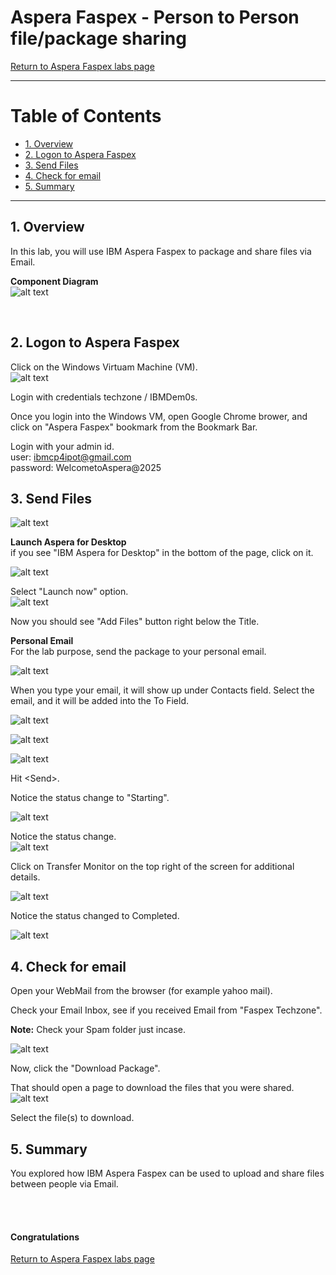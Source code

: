 # Aspera Faspex - Person to Person file/package sharing

[Return to Aspera Faspex labs page](../index.md)

---

# Table of Contents 
- [1. Overview](#overview)
- [2. Logon to Aspera Faspex](#login)
- [3. Send Files](#send)
- [4. Check for email](#email)
- [5. Summary](#summary)

---

## 1. Overview <a name="overiew"></a>

In this lab, you will use IBM Aspera Faspex to package and share files via Email.

**Component Diagram** <br>
![alt text](./images/architecture.png)

<br>


## 2. Logon to Aspera Faspex <a name="login"></a>

Click on the Windows Virtuam Machine (VM). <br>
![alt text](./images/image-13.png)

Login with credentials techzone / IBMDem0s. <br>

Once you login into the Windows VM, open Google Chrome brower, and click on \"Aspera Faspex\" bookmark from the Bookmark Bar. <br>

Login with your admin id. <br>
user: ibmcp4ipot@gmail.com <br>
password: WelcometoAspera@2025<br>


## 3. Send Files <a name="send"></a>

![alt text](./images/image.png)

**Launch Aspera for Desktop** <br>
if you see "IBM Aspera for Desktop" in the bottom of the page, click on it. <br>

![alt text](./images/image-11.png)

Select "Launch now" option. <br>
![alt text](./images/image-12.png)

Now you should see "Add Files" button right below the Title. <br>

**Personal Email** <br>
For the lab purpose, send the package to your personal email. <br>

![alt text](./images/image-1.png)

When you type your email, it will show up under Contacts field. Select the email, and it will be added into the To Field. <br>

![alt text](./images/image-2.png)


![alt text](./images/image-3.png)

![alt text](./images/image-4.png)

Hit \<Send\>. 

Notice the status change to \"Starting\". <br>

![alt text](./images/image-5.png)

Notice the status change. <br>
![alt text](./images/image-6.png)

Click on Transfer Monitor on the top right of the screen for additional details. <br>

![alt text](./images/image-8.png)

Notice the status changed to Completed.

![alt text](./images/image-7.png)



## 4. Check for email <a name="email"></a>

Open your WebMail from the browser (for example yahoo mail). <br>

Check your Email Inbox, see if you received Email from "Faspex Techzone". <br>

**Note:** Check your Spam folder just incase. <br>

![alt text](./images/image-9.png)

Now, click the \"Download Package\". <br>

That should open a page to download the files that you were shared. <br>
![alt text](./images/image-10.png)

Select the file(s) to download. <br>


## 5. Summary <a name="summary"></a>

You explored how IBM Aspera Faspex can be used to upload and share files between people via Email. <br>

<br> <br>
#### Congratulations ###


[Return to Aspera Faspex labs page](../index.md)
